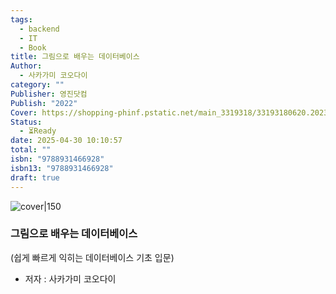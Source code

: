 ```yaml
---
tags:
  - backend
  - IT
  - Book
title: 그림으로 배우는 데이터베이스
Author:
  - 사카가미 코오다이
category: ""
Publisher: 영진닷컴
Publish: "2022"
Cover: https://shopping-phinf.pstatic.net/main_3319318/33193180620.20230718120926.jpg
Status:
  - ⏳Ready
date: 2025-04-30 10:10:57
total: ""
isbn: "9788931466928"
isbn13: "9788931466928"
draft: true
---
```


![cover|150](https://shopping-phinf.pstatic.net/main_3319318/33193180620.20230718120926.jpg)
###  그림으로 배우는 데이터베이스
(쉽게 빠르게 익히는 데이터베이스 기초 입문)    
- 저자 : 사카가미 코오다이



### 